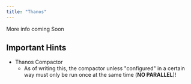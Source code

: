 ```yaml
---
title: "Thanos"
---
```


More info coming Soon

## Important Hints

* Thanos Compactor
  * As of writing this, the compactor unless "configured" in a certain way must only be run once at the same time (**NO PARALLEL**)!
